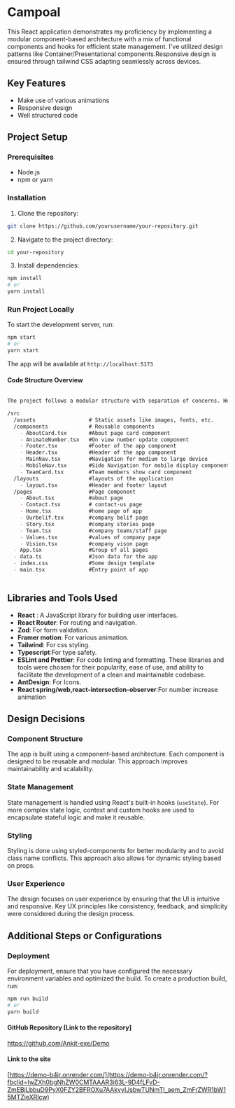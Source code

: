 # Campoal

This React application demonstrates my proficiency by implementing a modular component-based architecture with a mix of functional components and hooks for efficient state management. I've utilized design patterns like Container/Presentational components.Responsive design is ensured through tailwind CSS  adapting seamlessly across devices.

## Key Features
 - Make use of various animations
 - Responsive design
 - Well structured code

## Project Setup

### Prerequisites 
- Node.js 
- npm  or yarn 

### Installation

1. Clone the repository: 
```bash 
git clone https://github.com/yourusername/your-repository.git 
```
2. Navigate to the project directory:
```bash 
cd your-repository
```
3. Install dependencies:
```bash
npm install
# or
yarn install
```
### Run Project Locally
To start the development server, run:
```bash
npm start 
# or 
yarn start
```

The app will be available at `http://localhost:5173`

####  Code Structure Overview

```markdown

The project follows a modular structure with separation of concerns. Here's an overview of the main directories and files:

/src
  /assets                 # Static assets like images, fonts, etc.
  /components             # Reusable components
    - AboutCard.tsx       #About page card component
    - AnimateNumber.tsx   #On view number update component
    - Footer.tsx          #Footer of the app component
    - Header.tsx          #Header of the app component
    - MainNav.tsx         #Navigation for medium to large device
    - MobileNav.tsx       #Side Navigation for mobile display component
    - TeamCard.tsx        #Team members show card component
  /layouts                #layouts of the application
    - layout.tsx          #Header and footer layout 
  /pages                  #Page component
    - About.tsx           #about page 
    - Contact.tsx         # contact-us page
    - Home.tsx            #home page of app
    - Ourbelif.tsx        #company belif page
    - Story.tsx           #company stories page
    - Team.tsx            #company teams/staff page
    - Values.tsx          #values of company page
    - Vision.tsx          #company vison page  
  - App.tsx               #Group of all pages
  - data.ts               #Json data for the app
  - index.css             #Some design template
  - main.tsx              #Entry point of app
  
```

 ## Libraries and Tools Used 
- **React** : A JavaScript library for building user interfaces. 
 - **React Router**: For routing and navigation. 
 - **Zod**: For form validation. 
- **Framer motion**: For various animation. 
 - **Tailwind**: For css styling. 
 - **Typescript**:For type safety.
- **ESLint and Prettier**: For code linting and formatting. These libraries and tools were chosen for their popularity, ease of use, and ability to facilitate the development of a clean and maintainable codebase.
- **AntDesign**: For Icons.
- **React spring/web,react-intersection-observer**:For number increase animation

## Design Decisions
### Component Structure 
The app is built using a component-based architecture. Each component is designed to be reusable and modular. This approach improves maintainability and scalability. 
### State Management 
State management is handled using React's built-in hooks (`useState`). For more complex state logic, context and custom hooks are used to encapsulate stateful logic and make it reusable. 
### Styling
 Styling is done using styled-components for better modularity and to avoid class name conflicts. This approach also allows for dynamic styling based on props. 
 ### User Experience
  The design focuses on user experience by ensuring that the UI is intuitive and responsive. Key UX principles like consistency, feedback, and simplicity were considered during the design process.
## Additional Steps or Configurations


 ### Deployment

For deployment, ensure that you have configured the necessary environment variables and optimized the build. To create a production build, run:

```bash
npm run build 
# or 
yarn build
```


 #### GitHub Repository [Link to the repository]
 https://github.com/Ankit-exe/Demo

 #### Link to the site
[https://demo-b4jr.onrender.com/](https://demo-b4jr.onrender.com/?fbclid=IwZXh0bgNhZW0CMTAAAR3i63L-9D4fLFvD-ZmEBjLbbuD9PyX0FZY2BFROXu7AAkvyIJsbwTUNmTI_aem_ZmFrZWR1bW15MTZieXRlcw)
